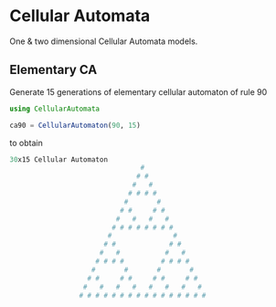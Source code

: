 Cellular Automata
===================

One & two dimensional Cellular Automata models.


Elementary CA
-------------

Generate 15 generations of elementary cellular automaton of rule 90
```julia
using CellularAutomata

ca90 = CellularAutomaton(90, 15)
```

to obtain
```julia
30x15 Cellular Automaton	
                                #                                    
                               # #                                   
                              #   #                                  
                             # # # #                                 
                            #       #                                
                           # #     # #                               
                          #   #   #   #                              
                         # # # # # # # #                             
                        #               #                            
                       # #             # #                           
                      #   #           #   #                          
                     # # # #         # # # #                         
                    #       #       #       #                        
                   # #     # #     # #     # #                       
                  #   #   #   #   #   #   #   #                      
                 # # # # # # # # # # # # # # # #                     
```



